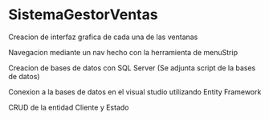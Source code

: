 # SistemaGestorVentas

Creacion de interfaz grafica de cada una de las ventanas

Navegacion mediante un nav hecho con la herramienta de menuStrip

Creacion de bases de datos con SQL Server (Se adjunta script de la bases de datos)

Conexion a la bases de datos en el visual studio utilizando Entity Framework

CRUD de la entidad Cliente y Estado 
